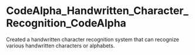 # CodeAlpha_Handwritten_Character_Recognition_CodeAlpha
Created a handwritten character recognition system that can recognize various handwritten characters or alphabets. 
